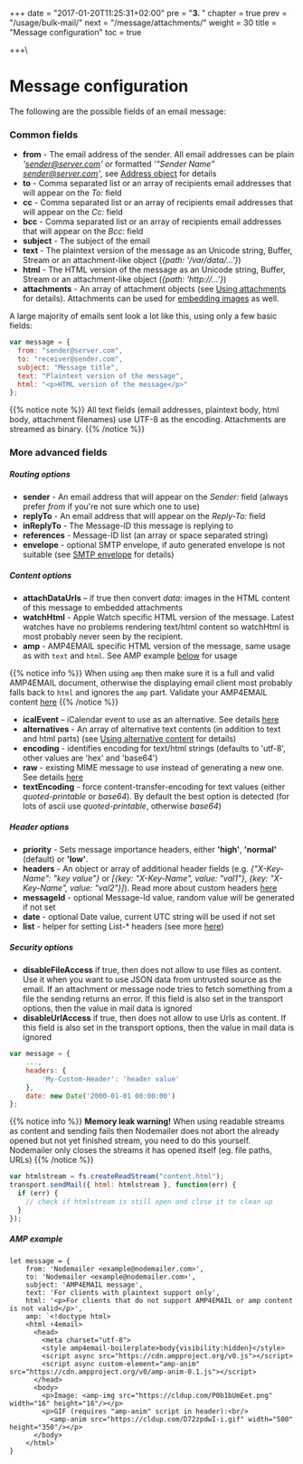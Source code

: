 +++
date = "2017-01-20T11:25:31+02:00"
pre = "<b>3. </b>"
chapter = true
prev = "/usage/bulk-mail/"
next = "/message/attachments/"
weight = 30
title = "Message configuration"
toc = true

+++\

# Message configuration

The following are the possible fields of an email message:

### Common fields

- **from** - The email address of the sender. All email addresses can be plain _'sender@server.com'_ or formatted _'"Sender Name" <sender@server.com>'_, see [Address object](/message/addresses/) for details
- **to** - Comma separated list or an array of recipients email addresses that will appear on the _To:_ field
- **cc** - Comma separated list or an array of recipients email addresses that will appear on the _Cc:_ field
- **bcc** - Comma separated list or an array of recipients email addresses that will appear on the _Bcc:_ field
- **subject** - The subject of the email
- **text** - The plaintext version of the message as an Unicode string, Buffer, Stream or an attachment-like object (_{path: '/var/data/...'}_)
- **html** - The HTML version of the message as an Unicode string, Buffer, Stream or an attachment-like object (_{path: 'http://...'}_)
- **attachments** - An array of attachment objects (see [Using attachments](/message/attachments/) for details). Attachments can be used for [embedding images](/message/embedded-images/) as well.

A large majority of emails sent look a lot like this, using only a few basic fields:

```javascript
var message = {
  from: "sender@server.com",
  to: "receiver@sender.com",
  subject: "Message title",
  text: "Plaintext version of the message",
  html: "<p>HTML version of the message</p>"
};
```

{{% notice note %}}
All text fields (email addresses, plaintext body, html body, attachment filenames) use UTF-8 as the encoding. Attachments are streamed as binary.
{{% /notice %}}

### More advanced fields

##### Routing options

- **sender** - An email address that will appear on the _Sender:_ field (always prefer _from_ if you're not sure which one to use)
- **replyTo** - An email address that will appear on the _Reply-To:_ field
- **inReplyTo** - The Message-ID this message is replying to
- **references** - Message-ID list (an array or space separated string)
- **envelope** - optional SMTP envelope, if auto generated envelope is not suitable (see [SMTP envelope](/smtp/envelope/) for details)

##### Content options

- **attachDataUrls** – if true then convert _data:_ images in the HTML content of this message to embedded attachments
- **watchHtml** - Apple Watch specific HTML version of the message. Latest watches have no problems rendering text/html content so watchHtml is most probably never seen by the recipient.
- **amp** - AMP4EMAIL specific HTML version of the message, same usage as with `text` and `html`. See AMP example [below](#amp-example) for usage

{{% notice info %}}
When using `amp` then make sure it is a full and valid AMP4EMAIL document, otherwise the displaying email client most probably falls back to `html` and ignores the `amp` part. Validate your AMP4EMAIL content [here](https://validator.ampproject.org/#htmlFormat=AMP4EMAIL)
{{% /notice %}}

- **icalEvent** – iCalendar event to use as an alternative. See details [here](/message/calendar-events/)
- **alternatives** - An array of alternative text contents (in addition to text and html parts) (see [Using alternative content](/message/alternatives/) for details)
- **encoding** - identifies encoding for text/html strings (defaults to 'utf-8', other values are 'hex' and 'base64')
- **raw** - existing MIME message to use instead of generating a new one. See details [here](/message/custom-source/)
- **textEncoding** - force content-transfer-encoding for text values (either _quoted-printable_ or _base64_). By default the best option is detected (for lots of ascii use _quoted-printable_, otherwise _base64_)

##### Header options

- **priority** - Sets message importance headers, either **'high'**, **'normal'** (default) or **'low'**.
- **headers** - An object or array of additional header fields (e.g. _{"X-Key-Name": "key value"}_ or _[{key: "X-Key-Name", value: "val1"}, {key: "X-Key-Name", value: "val2"}]_). Read more about custom headers [here](/message/custom-headers/)
- **messageId** - optional Message-Id value, random value will be generated if not set
- **date** - optional Date value, current UTC string will be used if not set
- **list** - helper for setting List-\* headers (see more [here](/message/list-headers/))

##### Security options

- **disableFileAccess** if true, then does not allow to use files as content. Use it when you want to use JSON data from untrusted source as the email. If an attachment or message node tries to fetch something from a file the sending returns an error. If this field is also set in the transport options, then the value in mail data is ignored
- **disableUrlAccess** if true, then does not allow to use Urls as content. If this field is also set in the transport options, then the value in mail data is ignored

```javascript
var message = {
    ...,
    headers: {
        'My-Custom-Header': 'header value'
    },
    date: new Date('2000-01-01 00:00:00')
};
```

{{% notice info %}}
**Memory leak warning!** When using readable streams as content and sending fails then Nodemailer does not abort the already opened but not yet finished stream, you need to do this yourself. Nodemailer only closes the streams it has opened itself (eg. file paths, URLs)
{{% /notice %}}

```javascript
var htmlstream = fs.createReadStream("content.html");
transport.sendMail({ html: htmlstream }, function(err) {
  if (err) {
    // check if htmlstream is still open and close it to clean up
  }
});
```

##### AMP example

```
let message = {
    from: 'Nodemailer <example@nodemailer.com>',
    to: 'Nodemailer <example@nodemailer.com>',
    subject: 'AMP4EMAIL message',
    text: 'For clients with plaintext support only',
    html: '<p>For clients that do not support AMP4EMAIL or amp content is not valid</p>',
    amp: `<!doctype html>
    <html ⚡4email>
      <head>
        <meta charset="utf-8">
        <style amp4email-boilerplate>body{visibility:hidden}</style>
        <script async src="https://cdn.ampproject.org/v0.js"></script>
        <script async custom-element="amp-anim" src="https://cdn.ampproject.org/v0/amp-anim-0.1.js"></script>
      </head>
      <body>
        <p>Image: <amp-img src="https://cldup.com/P0b1bUmEet.png" width="16" height="16"/></p>
        <p>GIF (requires "amp-anim" script in header):<br/>
          <amp-anim src="https://cldup.com/D72zpdwI-i.gif" width="500" height="350"/></p>
      </body>
    </html>`
}
```
